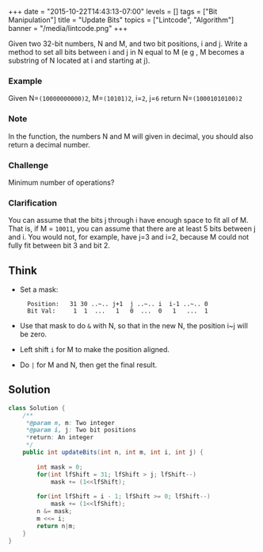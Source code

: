 +++
date = "2015-10-22T14:43:13-07:00"
levels = []
tags = ["Bit Manipulation"]
title = "Update Bits"
topics = ["Lintcode", "Algorithm"]
banner = "/media/lintcode.png"
+++

Given two 32-bit numbers, N and M, and two bit positions, i and j. Write a method to set all bits between i and j in N equal to M (e g , M becomes a substring of N located at i and starting at j).

<!--more-->

### Example
Given N=`(10000000000)2`, M=`(10101)2`, i=`2`, j=`6`
return N=`(10001010100)2`

### Note
In the function, the numbers N and M will given in decimal, you should also return a decimal number.

### Challenge
Minimum number of operations?

### Clarification
You can assume that the bits j through i have enough space to fit all of M. That is, if M = `10011`, you can assume that there are at least 5 bits between j and i. You would not, for example, have j=3 and i=2, because M could not fully fit between bit 3 and bit 2.


## Think
- Set a mask:

        Position:   31 30 ..~.. j+1  j ..~.. i  i-1 ..~.. 0
        Bit Val:     1  1  ...   1   0  ...  0   1   ...  1

- Use that mask to do `&` with N, so that in the new N, the position i~j will be zero.

- Left shift `i` for M to make the position aligned. 

- Do `|` for M and N, then get the final result.

## Solution
```java
class Solution {
    /**
     *@param n, m: Two integer
     *@param i, j: Two bit positions
     *return: An integer
     */
    public int updateBits(int n, int m, int i, int j) {
        
        int mask = 0;
        for(int lfShift = 31; lfShift > j; lfShift--) 
            mask += (1<<lfShift);
        
        for(int lfShift = i - 1; lfShift >= 0; lfShift--) 
            mask += (1<<lfShift);
        n &= mask;
        m <<= i;
        return n|m;
    }
}
```